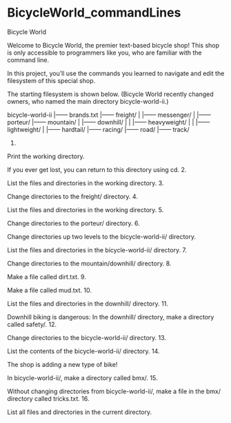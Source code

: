 # BicycleWorld_commandLines

Bicycle World

Welcome to Bicycle World, the premier text-based bicycle shop! This shop is only accessible to programmers like you, who are familiar with the command line.

In this project, you’ll use the commands you learned to navigate and edit the filesystem of this special shop.

The starting filesystem is shown below. (Bicycle World recently changed owners, who named the main directory bicycle-world-ii.)

bicycle-world-ii
|—— brands.txt
|—— freight/
|   |—— messenger/
|   |—— porteur/
|—— mountain/
|   |—— downhill/
|   |   |—— heavyweight/
|   |   |—— lightweight/
|   |—— hardtail/
|—— racing/
    |—— road/
    |—— track/

1.

Print the working directory.

If you ever get lost, you can return to this directory using cd.
2.

List the files and directories in the working directory.
3.

Change directories to the freight/ directory.
4.

List the files and directories in the working directory.
5.

Change directories to the porteur/ directory.
6.

Change directories up two levels to the bicycle-world-ii/ directory.

List the files and directories in the bicycle-world-ii/ directory.
7.

Change directories to the mountain/downhill/ directory.
8.

Make a file called dirt.txt.
9.

Make a file called mud.txt.
10.

List the files and directories in the downhill/ directory.
11.

Downhill biking is dangerous: In the downhill/ directory, make a directory called safety/.
12.

Change directories to the bicycle-world-ii/ directory.
13.

List the contents of the bicycle-world-ii/ directory.
14.

The shop is adding a new type of bike!

In bicycle-world-ii/, make a directory called bmx/.
15.

Without changing directories from bicycle-world-ii/, make a file in the bmx/ directory called tricks.txt.
16.

List all files and directories in the current directory.
